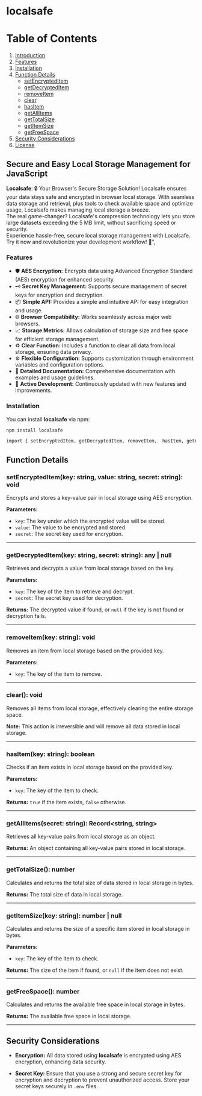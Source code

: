 # localsafe

# Table of Contents

1. [Introduction](#introduction)
2. [Features](#features)
3. [Installation](#installation)
4. [Function Details](#function-details)
   - [setEncryptedItem](#setencrypteditemkey-string-value-string-secret-string-void)
   - [getDecryptedItem](#getdecrypteditemkey-string-secret-string-any--null)
   - [removeItem](#removeitemkey-string-void)
   - [clear](#clear-void)
   - [hasItem](#hasitemkey-string-boolean)
   - [getAllItems](#getallitemssecret-string-recordstring-string)
   - [getTotalSize](#gettotalsize-number)
   - [getItemSize](#getitemsizekey-string-number--null)
   - [getFreeSpace](#getfreespace-number)
5. [Security Considerations](#security-considerations)
6. [License](#license)

## Secure and Easy Local Storage Management for JavaScript

**Localsafe**: 🔒 Your Browser's Secure Storage Solution!
Localsafe ensures your data stays safe and encrypted in browser local storage. With seamless data storage and retrieval, plus tools to check available space and optimize usage, Localsafe makes managing local storage a breeze.<br>
The real game-changer? Localsafe's compression technology lets you store large datasets exceeding the 5 MB limit, without sacrificing speed or security.<br>
Experience hassle-free, secure local storage management with Localsafe. Try it now and revolutionize your development workflow! 🚀",


### Features

- 🛡️ **AES Encryption:** Encrypts data using Advanced Encryption Standard (AES) encryption for enhanced security.
- 🗝️ **Secret Key Management:** Supports secure management of secret keys for encryption and decryption.
- 📦 **Simple API:** Provides a simple and intuitive API for easy integration and usage.
- 🌐 **Browser Compatibility:** Works seamlessly across major web browsers.
- 📈 **Storage Metrics:** Allows calculation of storage size and free space for efficient storage management.
- ♻️ **Clear Function:** Includes a function to clear all data from local storage, ensuring data privacy.
- ⚙️ **Flexible Configuration:** Supports customization through environment variables and configuration options.
- 📄 **Detailed Documentation:** Comprehensive documentation with examples and usage guidelines.
- 🌟 **Active Development:** Continuously updated with new features and improvements.


### Installation

You can install **localsafe** via npm:
```bash
npm install localsafe
```

```bash
import { setEncryptedItem, getDecryptedItem, removeItem,  hasItem, getAllItems, getTotalSize, getItemSize getFreeSpace, } from "localsafe";
```

## Function Details

### setEncryptedItem(key: string, value: string, secret: string): void

Encrypts and stores a key-value pair in local storage using AES encryption.

**Parameters:**
- `key`: The key under which the encrypted value will be stored.
- `value`: The value to be encrypted and stored.
- `secret`: The secret key used for encryption.

---

### getDecryptedItem(key: string, secret: string): any | null

Retrieves and decrypts a value from local storage based on the key.

**Parameters:**
- `key`: The key of the item to retrieve and decrypt.
- `secret`: The secret key used for decryption.

**Returns:**
The decrypted value if found, or `null` if the key is not found or decryption fails.

---

### removeItem(key: string): void

Removes an item from local storage based on the provided key.

**Parameters:**
- `key`: The key of the item to remove.

---

### clear(): void

Removes all items from local storage, effectively clearing the entire storage space.

**Note:** This action is irreversible and will remove all data stored in local storage.

---

### hasItem(key: string): boolean

Checks if an item exists in local storage based on the provided key.

**Parameters:**
- `key`: The key of the item to check.

**Returns:**
`true` if the item exists, `false` otherwise.

---

### getAllItems(secret: string): Record<string, string>

Retrieves all key-value pairs from local storage as an object.

**Returns:**
An object containing all key-value pairs stored in local storage.

---

### getTotalSize(): number

Calculates and returns the total size of data stored in local storage in bytes.

**Returns:**
The total size of data in local storage.

---

### getItemSize(key: string): number | null

Calculates and returns the size of a specific item stored in local storage in bytes.

**Parameters:**
- `key`: The key of the item to check.

**Returns:**
The size of the item if found, or `null` if the item does not exist.

---

### getFreeSpace(): number

Calculates and returns the available free space in local storage in bytes.

**Returns:**
The available free space in local storage.

---

## Security Considerations

- **Encryption:** All data stored using **localsafe** is encrypted using AES encryption, enhancing data security.

- **Secret Key:** Ensure that you use a strong and secure secret key for encryption and decryption to prevent unauthorized access. Store your secret keys securely in `.env` files.

